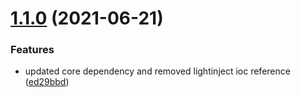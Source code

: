 # [1.1.0](https://github.com/thecogworks/Cogworks.AzureSearch.IoC.Umbraco/compare/ed29bbd08579fc157ae8fa31808c397bbc05351f...1.1.0) (2021-06-21)


### Features

* updated core dependency and removed lightinject ioc reference ([ed29bbd](https://github.com/thecogworks/Cogworks.AzureSearch.IoC.Umbraco/commit/ed29bbd08579fc157ae8fa31808c397bbc05351f))



